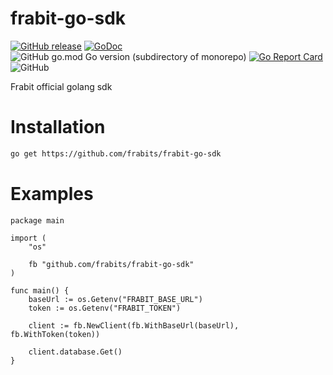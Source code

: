 # frabit-go-sdk
[![GitHub release](https://img.shields.io/github/v/release/frabits/frabit-go-sdk)](https://github.com/frabits/frabit-go-sdk/releases)
[![GoDoc](https://pkg.go.dev/badge/github.com/frabits/frabit-go-sdk?utm_source=godoc)](https://godoc.org/github.com/frabits/frabit-go-sdk)
![GitHub go.mod Go version (subdirectory of monorepo)](https://img.shields.io/github/go-mod/go-version/frabits/frabit-go-sdk)
[![Go Report Card](https://goreportcard.com/badge/github.com/frabits/frabit-go-sdk)](https://goreportcard.com/report/github.com/frabits/frabit-go-sdk)
![GitHub](https://img.shields.io/github/license/frabits/frabit-go-sdk)


Frabit official golang sdk

# Installation
```bash
go get https://github.com/frabits/frabit-go-sdk
```

# Examples

```golang
package main

import (
	"os"
	
	fb "github.com/frabits/frabit-go-sdk"
)

func main() {
	baseUrl := os.Getenv("FRABIT_BASE_URL")
	token := os.Getenv("FRABIT_TOKEN")
	
	client := fb.NewClient(fb.WithBaseUrl(baseUrl), fb.WithToken(token))

	client.database.Get()
}
```